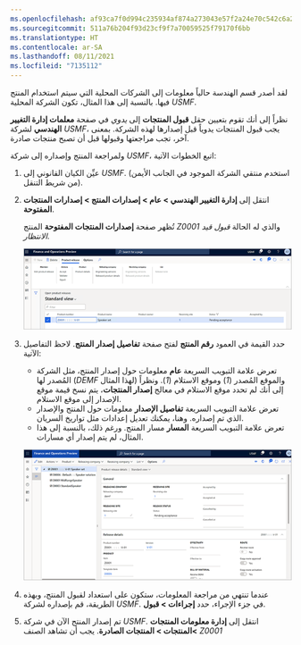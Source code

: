 ```yaml
---
ms.openlocfilehash: af93ca7f0d994c235934af874a273043e57f2a24e70c542c6a2899b9e19ee8ef
ms.sourcegitcommit: 511a76b204f93d23cf9f7a70059525f79170f6bb
ms.translationtype: HT
ms.contentlocale: ar-SA
ms.lasthandoff: 08/11/2021
ms.locfileid: "7135112"
---
```

لقد أصدر قسم الهندسة حالياً معلومات إلى الشركات المحلية التي سيتم استخدام المنتج فيها. بالنسبة إلى هذا المثال، تكون الشركة المحلية *USMF‎*.

نظراً إلى أنك تقوم بتعيين حقل **قبول المنتجات** إلى *يدوي* في صفحة **معلمات إدارة التغيير الهندسي** لشركة *USMF‎*، يجب قبول المنتجات يدوياً قبل إصدارها لهذه الشركة. بمعنى آخر، تجب مراجعتها وقبولها قبل أن تصبح منتجات صادرة.

ولمراجعة المنتج وإصداره إلى شركة *USMF*، اتبع الخطوات الآتية:

1. عيِّن الكيان القانوني إلى *USMF‎*. (استخدم منتقي الشركة الموجود في الجانب الأيمن من شريط التنقل).
1. انتقل إلى **إدارة التغيير الهندسي > عام > إصدارات المنتج > إصدارات المنتجات المفتوحة**.

    تُظهر صفحة **إصدارات المنتجات المفتوحة** المنتج *Z0001* والذي له الحالة *قبول قيد الانتظار*.

    [![لقطة شاشة لصفحة إصدارات المنتجات المفتوحة.](../media/open-product-releases-ss.png)](../media/open-product-releases-ss.png#lightbox)

1. حدد القيمة في العمود **رقم المنتج** لفتح صفحة **تفاصيل إصدار المنتج**. لاحظ التفاصيل الآتية:

    - تعرض علامة التبويب السريعة **عام** معلومات حول إصدار المنتج، مثل الشركة المُصدر لها (*DEMF‎* لهذا المثال) والموقع المُصدر (*1*) وموقع الاستلام (*1*). ونظراً إلى أنك لم تحدد موقع الاستلام في معالج **إصدار المنتجات**، يتم نسخ قيمة موقع الإصدار إلى موقع الاستلام.
    - تعرض علامة التبويب السريعة **تفاصيل الإصدار** معلومات حول المنتج والإصدار الذي تم إصداره. وهنا، يمكنك تعديل إعدادات مثل تواريخ السريان.
    - تعرض علامة التبويب السريعة **المسار** مسار المنتج. ورغم ذلك، بالنسبة إلى هذا المثال، لم يتم إصدار أي مسارات.

    [![صفحة تفاصيل إصدار المنتج التي تظهر التفاصيل الموضحة أعلاه.](../media/product-release-details-2-ss.png)](../media/product-release-details-2-ss.png#lightbox)


1. عندما تنتهي من مراجعة المعلومات، ستكون على استعداد لقبول المنتج، وبهذه الطريقة، قم بإصداره لشركة *USMF*. في جزء الإجراء، حدد **إجراءات > قبول**.
1. تم إصدار المنتج الآن في شركة *USMF‎*. انتقل إلى **إدارة معلومات المنتجات &gt;المنتجات > المنتجات الصادرة**. يجب أن تشاهد الصنف *Z0001*
